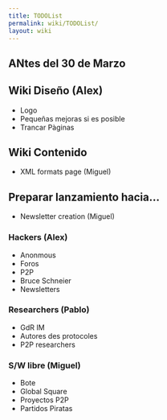 ```yaml
---
title: TODOList
permalink: wiki/TODOList/
layout: wiki
---
```


ANtes del 30 de Marzo
---------------------

Wiki Diseño (Alex)
------------------

-   Logo
-   Pequeñas mejoras si es posible
-   Trancar Pàginas

Wiki Contenido
--------------

-   XML formats page (Miguel)

Preparar lanzamiento hacia...
-----------------------------

-   Newsletter creation (Miguel)

### Hackers (Alex)

-   Anonmous
-   Foros
-   P2P
-   Bruce Schneier
-   Newsletters

### Researchers (Pablo)

-   GdR IM
-   Autores des protocoles
-   P2P researchers

### S/W libre (Miguel)

-   Bote
-   Global Square
-   Proyectos P2P
-   Partidos Piratas

